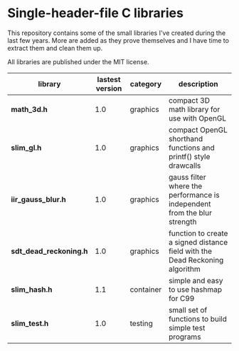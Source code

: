 # Single-header-file C libraries

This repository contains some of the small libraries I've created during the
last few years. More are added as they prove themselves and I have time to
extract them and clean them up.

All libraries are published under the MIT license.

library                   | lastest version | category  | description
------------------------- | --------------- | --------- | --------------------------------
**math_3d.h**             | 1.0             | graphics  | compact 3D math library for use with OpenGL
**slim_gl.h**             | 1.0             | graphics  | compact OpenGL shorthand functions and printf() style drawcalls
**iir_gauss_blur.h**      | 1.0             | graphics  | gauss filter where the performance is independent from the blur strength
**sdt_dead_reckoning.h**  | 1.0             | graphics  | function to create a signed distance field with the Dead Reckoning algorithm
**slim_hash.h**           | 1.1             | container | simple and easy to use hashmap for C99
**slim_test.h**           | 1.0             | testing   | small set of functions to build simple test programs
